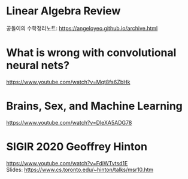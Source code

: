 # Linear Algebra Review
공돌이의 수학정리노트: https://angeloyeo.github.io/archive.html

# What is wrong with convolutional neural nets?
https://www.youtube.com/watch?v=Mqt8fs6ZbHk

# Brains, Sex, and Machine Learning
https://www.youtube.com/watch?v=DleXA5ADG78

# SIGIR 2020 Geoffrey Hinton
https://www.youtube.com/watch?v=FdiWTvtsd1E
<br> Slides: https://www.cs.toronto.edu/~hinton/talks/msr10.htm

